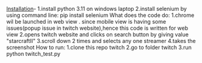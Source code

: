 [Installation](#installation)-
    1.install python 3.11 on windows laptop
    2.install selenium by using command line: pip install selenium
What does the code do:
    1.chrome wil be launched in web view . since mobile view is having some issues(popup issue in twitch website),hence this code is written for web view
    2.opens twitch website and clicks on search button by giving value "starcraftII"
    3.scroll down 2 times and selects any one streamer
    4.takes the screenshot
How to run:
    1.clone this repo twitch 
    2.go to folder twitch 
    3.run python twitch_test.py
 


